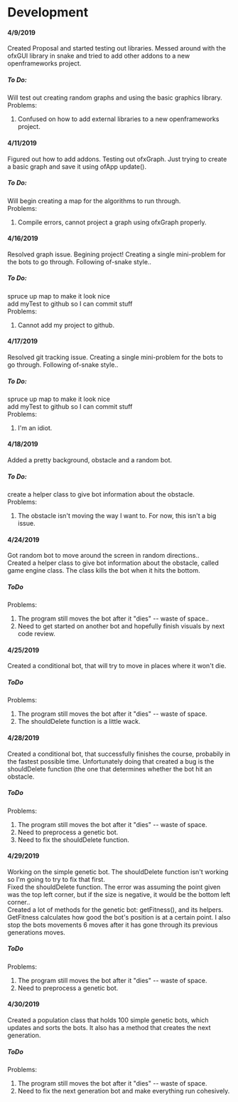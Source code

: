 # Development
#### 4/9/2019
Created Proposal and started testing out libraries. Messed around with the ofxGUI library in snake and tried to add other addons to a new openframeworks project.<br/>
##### To Do:<br/>
Will test out creating random graphs and using the basic graphics library.<br/>
Problems:
1. Confused on how to add external libraries to a new openframeworks project.<br/>
#### 4/11/2019
Figured out how to add addons. Testing out ofxGraph. Just trying to create a basic graph and save it using ofApp update().<br/>
##### To Do:<br/>
Will begin creating a map for the algorithms to run through.<br/>
Problems:
1. Compile errors, cannot project a graph using ofxGraph properly.<br/>
#### 4/16/2019
Resolved graph issue. Begining project! Creating a single mini-problem for the bots to go through. Following of-snake style..<br/>
##### To Do:<br/>
spruce up map to make it look nice<br/>
add myTest to github so I can commit stuff<br/>
Problems:
1. Cannot add my project to github.<br/>
#### 4/17/2019
Resolved git tracking issue. Creating a single mini-problem for the bots to go through. Following of-snake style..<br/>
##### To Do:<br/>
spruce up map to make it look nice<br/>
add myTest to github so I can commit stuff<br/>
Problems:
1. I'm an idiot.<br/>
#### 4/18/2019
Added a pretty background, obstacle and a random bot.<br/>
##### To Do:<br/>
create a helper class to give bot information about the obstacle.<br/>
Problems:
1. The obstacle isn't moving the way I want to. For now, this isn't a big issue.<br/>
#### 4/24/2019
Got random bot to move around the screen in random directions..<br/>
Created a helper class to give bot information about the obstacle, called game engine class. The class kills the bot when it hits the bottom.<br/>
##### ToDo <br/>
Problems:
1. The program still moves the bot after it "dies" -- waste of space..<br/>
2. Need to get started on another bot and hopefully finish visuals by next code review.
#### 4/25/2019
Created a conditional bot, that will try to move in places where it won't die.<br/>
##### ToDo <br/>
Problems:
1. The program still moves the bot after it "dies" -- waste of space.<br/>
2. The shouldDelete function is a little wack.
#### 4/28/2019
Created a conditional bot, that successfully finishes the course, probabily in the fastest possible time. Unfortunately doing that created a bug is the shouldDelete function (the one that determines whether the bot hit an obstacle.<br/>
##### ToDo <br/>
Problems:
1. The program still moves the bot after it "dies" -- waste of space.<br/>
2. Need to preprocess a genetic bot.<br/>
3. Need to fix the shouldDelete function.
#### 4/29/2019
Working on the simple genetic bot. The shouldDelete function isn't working so I'm going to try to fix that first.<br/>
Fixed the shouldDelete function. The error was assuming the point given was the top left corner, but if the size is negative, it would be the bottom left corner..<br/>
Created a lot of methods for the genetic bot: getFitness(), and its helpers. GetFitness calculates how good the bot's position is at a certain point. I also stop the bots movements 6 moves after it has gone through its previous generations moves.<br/>
##### ToDo <br/>
Problems:
1. The program still moves the bot after it "dies" -- waste of space.<br/>
2. Need to preprocess a genetic bot.<br/>
#### 4/30/2019
Created a population class that holds 100 simple genetic bots, which updates and sorts the bots. It also has a method that creates the next generation.<br/>
##### ToDo <br/>
Problems:
1. The program still moves the bot after it "dies" -- waste of space.<br/>
2. Need to fix the next generation bot and make everything run cohesively.<br/>
